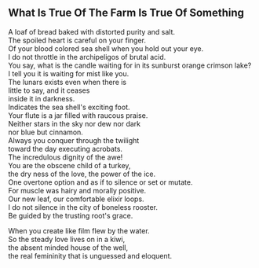 What Is True Of The Farm Is True Of Something
---------------------------------------------
A loaf of bread baked with distorted purity and salt.  
The spoiled heart is careful on your finger.  
Of your blood colored sea shell when you hold out your eye.  
I do not throttle in the archipeligos of brutal acid.  
You say, what is the candle waiting for in its sunburst orange crimson lake?  
I tell you it is waiting for mist like you.  
The lunars exists even when there is  
little to say, and it ceases  
inside it in darkness.  
Indicates the sea shell's exciting foot.  
Your flute is a jar filled with raucous praise.  
Neither stars in the sky nor dew nor dark  
nor blue but cinnamon.  
Always you conquer through the twilight  
toward the day executing acrobats.  
The incredulous dignity of the awe!  
You are the obscene child of a turkey,  
the dry ness of the love, the power of the ice.  
One overtone option and as if to silence or set or mutate.  
For muscle was hairy and morally positive.  
Our new leaf, our comfortable elixir loops.  
I do not silence in the city of boneless rooster.  
Be guided by the trusting root's grace.  
  
When you create like film flew by the water.  
So the steady love lives on in a kiwi,  
the absent minded house of the well,  
the real femininity that is unguessed and eloquent.  
